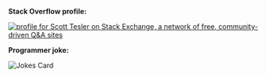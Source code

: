 <!-- 
<picture>
  <source media="(prefers-color-scheme: dark)" srcset="https://crd.so/i/scotttesler?dark" />
  <source media="(prefers-color-scheme: light)" srcset="https://crd.so/i/scotttesler" />
  <img src="https://crd.so/i/scotttesler?dark" alt="scotttesler’s GitHub image" />
</picture> 
-->

**Stack Overflow profile:**

<a href="https://stackexchange.com/users/1392725">
  <picture>
    <source media="(prefers-color-scheme: dark)" srcset="https://stackexchange.com/users/flair/1392725.png?theme=dark" />
    <source media="(prefers-color-scheme: light)" srcset="https://stackexchange.com/users/flair/1392725.png" />
    <img src="https://stackexchange.com/users/flair/1392725.png" alt="profile for Scott Tesler on Stack Exchange, a network of free, community-driven Q&amp;A sites" title="profile for Scott Tesler on Stack Exchange, a network of free, community-driven Q&amp;A sites" />
  </picture>
</a>

**Programmer joke:**

![Jokes Card](https://readme-jokes.vercel.app/api)
